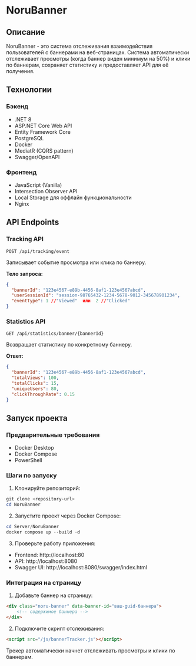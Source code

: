 # NoruBanner

## Описание
NoruBanner - это система отслеживания взаимодействия пользователей с баннерами на веб-страницах. Система автоматически отслеживает просмотры (когда баннер виден минимум на 50%) и клики по баннерам, сохраняет статистику и предоставляет API для её получения.

## Технологии

### Бэкенд
- .NET 8
- ASP.NET Core Web API
- Entity Framework Core
- PostgreSQL
- Docker
- MediatR (CQRS pattern)
- Swagger/OpenAPI

### Фронтенд
- JavaScript (Vanilla)
- Intersection Observer API
- Local Storage для оффлайн функциональности
- Nginx

## API Endpoints

### Tracking API
```http
POST /api/tracking/event
```
Записывает событие просмотра или клика по баннеру.

**Тело запроса:**
```json
{
  "bannerId": "123e4567-e89b-4456-8af1-123e4567abcd",
  "userSessionId": "session-98765432-1234-5678-9012-345678901234",
  "eventType": 1 //"Viewed"  или  2 //"Clicked"
}
```

### Statistics API
```http
GET /api/statistics/banner/{bannerId}
```
Возвращает статистику по конкретному баннеру.

**Ответ:**
```json
{
  "bannerId": "123e4567-e89b-4456-8af1-123e4567abcd",
  "totalViews": 100,
  "totalClicks": 15,
  "uniqueUsers": 80,
  "clickThroughRate": 0.15
}
```

## Запуск проекта

### Предварительные требования
- Docker Desktop
- Docker Compose
- PowerShell

### Шаги по запуску

1. Клонируйте репозиторий:
```powershell
git clone <repository-url>
cd NoruBanner
```

2. Запустите проект через Docker Compose:
```powershell
cd Server/NoruBanner
docker compose up --build -d
```

3. Проверьте работу приложения:
- Frontend: http://localhost:80
- API: http://localhost:8080
- Swagger UI: http://localhost:8080/swagger/index.html

### Интеграция на страницу

1. Добавьте баннер на страницу:
```html
<div class="noru-banner" data-banner-id="ваш-guid-баннера">
    <!-- содержимое баннера -->
</div>
```

2. Подключите скрипт отслеживания:
```html
<script src="/js/bannerTracker.js"></script>
```

Трекер автоматически начнет отслеживать просмотры и клики по баннерам.
